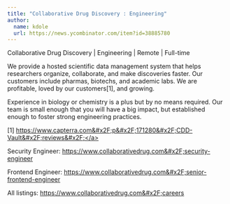 ```yaml
---
title: "Collaborative Drug Discovery : Engineering"
author:
  name: kdole
  url: https://news.ycombinator.com/item?id=38885780
---
```

Collaborative Drug Discovery | Engineering | Remote | Full-time

We provide a hosted scientific data management system that helps researchers organize, collaborate, and make discoveries faster. Our customers include pharmas, biotechs, and academic labs. We are profitable, loved by our customers[1], and growing.

Experience in biology or chemistry is a plus but by no means required. Our team is small enough that you will have a big impact, but established enough to foster strong engineering practices.

[1] <a href="https:&#x2F;&#x2F;www.capterra.com&#x2F;p&#x2F;171280&#x2F;CDD-Vault&#x2F;reviews&#x2F;" rel="nofollow">https:&#x2F;&#x2F;www.capterra.com&#x2F;p&#x2F;171280&#x2F;CDD-Vault&#x2F;reviews&#x2F;</a>

Security Engineer: <a href="https:&#x2F;&#x2F;www.collaborativedrug.com&#x2F;security-engineer" rel="nofollow">https:&#x2F;&#x2F;www.collaborativedrug.com&#x2F;security-engineer</a>

Frontend Engineer: <a href="https:&#x2F;&#x2F;www.collaborativedrug.com&#x2F;senior-frontend-engineer" rel="nofollow">https:&#x2F;&#x2F;www.collaborativedrug.com&#x2F;senior-frontend-engineer</a>

All listings: <a href="https:&#x2F;&#x2F;www.collaborativedrug.com&#x2F;careers" rel="nofollow">https:&#x2F;&#x2F;www.collaborativedrug.com&#x2F;careers</a>
